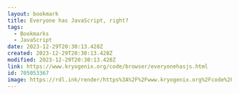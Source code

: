 ```yaml
---
layout: bookmark
title: Everyone has JavaScript, right?
tags:
  - Bookmarks
  - JavaScript
date: 2023-12-29T20:30:13.428Z
created: 2023-12-29T20:30:13.428Z
modified: 2023-12-29T20:30:13.428Z
link: https://www.kryogenix.org/code/browser/everyonehasjs.html
id: 705053367
image: https://rdl.ink/render/https%3A%2F%2Fwww.kryogenix.org%2Fcode%2Fbrowser%2Feveryonehasjs.html
---
```

